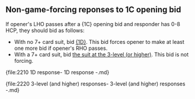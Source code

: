## <a name="Non-game-forcing_responses_to_1C_opening_bid"> Non-game-forcing reponses to 1C opening bid

If opener's LHO passes after a {1C} opening bid and responder has 0-8 HCP, they should bid as follows:

- With no 7+ card suit, bid [{1D}](#-1d-response-to-1c-opening). This bid forces opener to make at least one more bid if opener's RHO passes.
- With a 7+ card suit, bid [the suit at the 3-level (or higher)](#-other-responses-to-1c-opening). This bid is not forcing.

{file:2210 1D response\- 1D response -.md}

{file:2220 3-level (and higher) responses\- 3-level (and higher) responses -.md}
